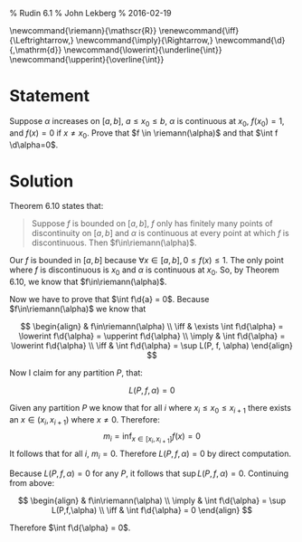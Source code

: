 % Rudin 6.1
% John Lekberg
% 2016-02-19

\newcommand{\riemann}{\mathscr{R}}
\renewcommand{\iff}{\Leftrightarrow\,}
\newcommand{\imply}{\Rightarrow\,}
\newcommand{\d}{\,\mathrm{d}}
\newcommand{\lowerint}{\underline{\int}}
\newcommand{\upperint}{\overline{\int}}

# Statement

Suppose $\alpha$ increases on $[a,b]$, $a \leq x_0 \leq b$, $\alpha$ is continuous at $x_0$, $f(x_0)=1$, and $f(x) = 0$ if $x \neq x_0$.
Prove that $f \in \riemann(\alpha)$ and that $\int f \d\alpha=0$.

# Solution

Theorem 6.10 states that:

> Suppose $f$ is bounded on $[a,b]$, $f$ only has finitely many points of discontinuity on $[a,b]$ and $\alpha$ is continuous at every point at which $f$ is discontinuous.
> Then $f\in\riemann(\alpha)$.

Our $f$ is bounded in $[a,b]$ because $\forall x\in[a,b], 0\leq f(x) \leq 1$.
The only point where $f$ is discontinuous is $x_0$ and $\alpha$ is continuous at $x_0$.
So, by Theorem 6.10, we know that $f\in\riemann(\alpha)$.

Now we have to prove that $\int f\d{a} = 0$.
Because $f\in\riemann(\alpha)$ we know that

$$
\begin{align}
  & f\in\riemann(\alpha) \\
  \iff & \exists \int f\d{\alpha} = \lowerint f\d{\alpha} = \upperint f\d{\alpha} \\
  \imply & \int f\d{\alpha} = \lowerint f\d{\alpha} \\
  \iff & \int f\d{\alpha} = \sup L(P, f, \alpha)
\end{align}
$$

Now I claim for any partition $P$, that:

$$
L(P,f,\alpha) = 0
$$

Given any partition $P$ we know that for all $i$ where $x_i \leq x_0 \leq x_{i+1}$ there exists an $x\in(x_i,x_{i+1})$ where $x\neq 0$.
Therefore:
$$
m_i = \inf_{x\in[x_i,x_{i+1}]}f(x) = 0
$$
It follows that for all $i$, $m_i = 0$.
Therefore $L(P,f,\alpha) = 0$ by direct computation.

Because $L(P,f,\alpha) = 0$ for any $P$, it follows that $\sup L(P,f,\alpha) = 0$.
Continuing from above:

$$
\begin{align}
 & f\in\riemann(\alpha) \\
 \imply & \int f\d{\alpha} = \sup L(P,f,\alpha) \\
 \iff & \int f\d{\alpha} = 0
\end{align}
$$

Therefore $\int f\d{\alpha} = 0$.
